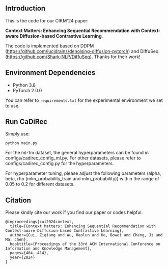 ## Introduction
This is the code for our CIKM'24 paper: 

**Context Matters: Enhancing Sequential Recommendation with Context-aware Diffusion-based Contrastive Learning**.

The code is implemented based on DDPM (https://github.com/lucidrains/denoising-diffusion-pytorch) and DiffuSeq (https://github.com/Shark-NLP/DiffuSeq). Thanks for their work!

## Environment Dependencies
- Python 3.8
- PyTorch 2.0.0

You can refer to `requirements.txt` for the experimental environment we set to use.

## Run CaDiRec
Simply use:

`python main.py`

For the ml-1m dataset, the general hyperparameters can be found in configs/cadirec_config_ml.py. For other datasets, please refer to configs/cadirec_config.py for the hyperparameters.

For hyperparameter tuning, please adjust the following parameters (alpha, beta, rho (mlm_probability_train and mlm_probability)) within the range of 0.05 to 0.2 for different datasets.

## Citation
Please kindly cite our work if you find our paper or codes helpful.
```
@inproceedings{cui2024context,
  title={Context Matters: Enhancing Sequential Recommendation with Context-aware Diffusion-based Contrastive Learning},
  author={Cui, Ziqiang and Wu, Haolun and He, Bowei and Cheng, Ji and Ma, Chen},
  booktitle={Proceedings of the 33rd ACM International Conference on Information and Knowledge Management},
  pages={404--414},
  year={2024}
}
```

